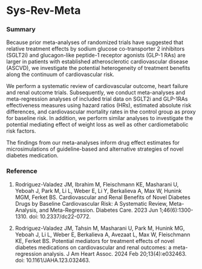 # Sys-Rev-Meta


### Summary 

Because prior meta-analyses of randomized trials have suggested that relative treatment effects by sodium glucose co-transporter 2 inhibitors (SGLT2i) and glucagon-like peptide-1 receptor agonists (GLP-1 RAs) are larger in patients with established atherosclerotic cardiovascular disease (ASCVD), we investigate the potential heterogeneity of treatment benefits along the continuum of cardiovascular risk. 

We perform a systematic review of cardiovascular outcome, heart failure and renal outcome trials. Subsequently, we conduct meta-analyses and meta-regression analyses of included trial data on SGLT2i and GLP-1RAs effectiveness measures using hazard ratios (HRs), estimated absolute risk differences, and cardiovascular mortality rates in the control group as proxy for baseline risk. In addition, we perform similar analyses to investigate the potential mediating effect of weight loss as well as other cardiometabolic risk factors.

The findings from our meta-analyses inform drug effect estimates for microsimulations of guideline-based and alternative strategies of novel diabetes medication.


### Reference
1.	Rodriguez-Valadez JM, Ibrahim M, Fleischmann KE, Masharani U, Yeboah J, Park M, Li L, Weber E, Li Y, Berkalieva A, Max W, Hunink MGM, Ferket BS. Cardiovascular and Renal Benefits of Novel Diabetes Drugs by Baseline Cardiovascular Risk: A Systematic Review, Meta-Analysis, and Meta-Regression. Diabetes Care. 2023 Jun 1;46(6):1300-1310. doi: 10.2337/dc22-0772.
  
2.	Rodriguez-Valadez JM, Tahsin M, Masharani U, Park M, Hunink MG, Yeboah J, Li L, Weber E, Berkalieva A, Avezaat L, Max W, Fleischmann KE, Ferket BS. Potential mediators for treatment effects of novel diabetes medications on cardiovascular and renal outcomes: a meta-regression analysis. J Am Heart Assoc. 2024 Feb 20;13(4):e032463. doi: 10.1161/JAHA.123.032463.
